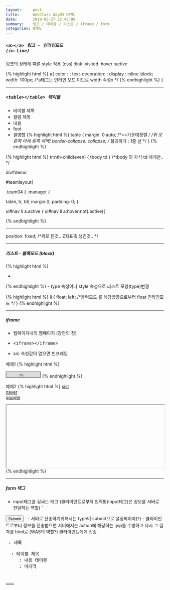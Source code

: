 ```yaml
---
layout:     post
title:      WebClass day03 HTML
date:       2019-03-27 22:45:00
summary:    링크 / 테이블 / 리스트 / iframe / form  
categories: HTML
---
```


##### <xmp><a></a> 링크  - 인라인모드 (in-line)</xmp>


링크의 상태에 따른 style 적용 (css)
:link
:visited
:hover
:active


{% highlight html %}
a{
	color :  ;
	text-decoration: ;
	display : inline-block;
	width: 100px;    /*a태그는 인라인 모드 이므로 width 속성x  */
{% endhighlight %}
}


-----------------
##### <xmp><table></table> 테이블</xmp>
- 테이블 제목
- 컬럼 제목
- 내용
- foot 
- 셀병합
{% highlight html %}
table {
	margin: 0 auto; /*==가운데정렬 */
	/*위 오른쪽 아래 왼쪽 여백*/
	border-collapse: collapse; /* 붕괴하다 : 1줄 선 */
}
{% endhighlight %}


{% highlight html %}
tr:nth-child(even) {
tbody td { /*tbody 의 자식 td 에게만.. */

div#demo

#teamlayout{

.team04 {
.manager {

table, tr, td{
	margin:0;
	padding: 0;
}

ul#nav li a.active {
ul#nav li a:hover:not(.active){

{% endhighlight %}


-------------------------------------------------------------------

position: fixed; /*위로 뜬것.. Z좌표축 생긴것.. */

--------------------------------------------------------------------
##### 리스트 - 블록모드 (block)
{% highlight html %}
<ul>
<li></li>
</ul>
<ol></ol>
{% endhighlight %}
- type 속성이나 style 속성으로 리스트 모양(type)변경

{% highlight html %}
li {
	float: left; /*블럭모드 를 해당방향으로부터 float 인라인모드 */
}
{% endhighlight %}

-------------------------------------------------------------------------------
##### iframe 
- 웹페이지내의 웹페이지 (창안의 창)
- <xmp><iframe></iframe></xmp>
- src 속성값이 없으면 빈프레임

예제1
{% highlight html %}
<iframe src="http://trio.co.kr/club/public/clock.html" width="108" height="16" 
frameborder="0"
 scrolling="no"
 style="border: solid 2px gray;"></iframe>
{% endhighlight %}

예제2
{% highlight html %}
<a href="http://www.sist.co.kr" target="content">sist</a><br>
<a href="https://www.naver.com" target="content">naver</a><br>
<a href="https://www.google.com" target="content">google</a><br>


<iframe name="content" width="100%" height="200px"></iframe>
{% endhighlight %}

--------------------------------------------------------------------------------
##### form 태그
- input태그를 감싸는 태그 (클라이언트로부터 입력받(input태그)은 정보를 서버로 전달하는 역할)
`
<form method=  action= > </form>

 <input type=submit>
`
-   서버로 전송하기위해서는 type이 submit으로 설정되어야(?)
- 클라이언트로부터 정보를 전송받으면 서버에서는 action에 해당하는 .jsp를 수행하고 다시 그 결과를 html로 (WAS의 역할?) 클라이언트에게 전송







<pre>
<table>
<caption></caption> : 제목

<thead>	 : 테이블 제목  
	<tr>
	<td></td>
	<td></td>
	</tr>
</thead>	

<tbody> : 내용 테이블 
	<tr>
	<td></td>
	<td></td>
	</tr>
</tbody>

<tfoot> : 마지막
	<tr>
	<td></td>
	<td></td>
	</tr>
</tfoot>

</table>
</pre>